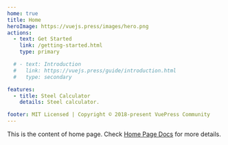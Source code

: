 ```yaml
---
home: true
title: Home
heroImage: https://vuejs.press/images/hero.png
actions:
  - text: Get Started
    link: /getting-started.html
    type: primary

  # - text: Introduction
  #   link: https://vuejs.press/guide/introduction.html
  #   type: secondary

features:
  - title: Steel Calculator
    details: Steel calculator.

footer: MIT Licensed | Copyright © 2018-present VuePress Community
---
```


This is the content of home page. Check [Home Page Docs][default-theme-home] for more details.

[default-theme-home]: https://vuejs.press/reference/default-theme/frontmatter.html#home-page
